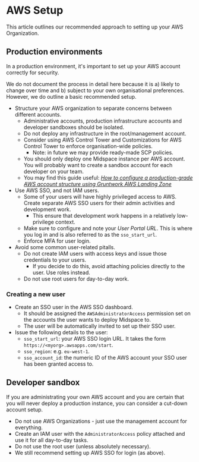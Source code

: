 # AWS Setup

This article outlines our recommended approach to setting up your AWS Organization.

## Production environments

In a production environment, it's important to set up your AWS account correctly for security.

We do not document the process in detail here because it is a) likely to change over time and b) subject to your own organisational preferences. However, we do outline a basic recommended setup.

- Structure your AWS organization to separate concerns between different accounts.
  - Administrative accounts, production infrastructure accounts and developer sandboxes should be isolated.
  - Do not deploy any infrastructure in the root/management account.
  - Consider using AWS Control Tower and Customizations for AWS Control Tower to enforce organisation-wide policies.
    - Note: in future we may provide ready-made SCP policies.
  - You should only deploy one Midspace instance per AWS account. You will probably want to create a sandbox account for each developer on your team.
  - You may find this guide useful: _[How to configure a production-grade AWS account structure using Gruntwork AWS Landing Zone](https://gruntwork.io/guides/foundations/how-to-configure-production-grade-aws-account-structure/#what-is-an-aws-account-structure)_
- Use AWS SSO, and not IAM users.
  - Some of your users will have highly privileged access to AWS. Create separate AWS SSO users for their admin activities and development work.
    - This ensure that development work happens in a relatively low-privilege context.
  - Make sure to configure and note your _User Portal URL_. This is where you log in and is also referred to as the `sso_start_url`.
  - Enforce MFA for user login.
- Avoid some common user-related pitalls.
  - Do not create IAM users with access keys and issue those credentials to your users.
    - If you decide to do this, avoid attaching policies directly to the user. Use roles instead.
  - Do not use root users for day-to-day work.

### Creating a new user

- Create an SSO user in the AWS SSO dashboard.
  - It should be assigned the `AWSAdministratorAccess` permission set on the accounts the user wants to deploy Midspace to.
  - The user will be automatically invited to set up their SSO user.
- Issue the following details to the user:
  - `sso_start_url`: your AWS SSO login URL. It takes the form `https://<myorg>.awsapps.com/start`.
  - `sso_region`: e.g. `eu-west-1`.
  - `sso_account_id`: the numeric ID of the AWS account your SSO user has been granted access to.

## Developer sandbox

If you are administrating your own AWS account and you are certain that you will never deploy a production instance, you can consider a cut-down account setup.

- Do not use AWS Organizations - just use the management account for everything.
- Create an IAM user with the `AdministratorAccess` policy attached and use it for all day-to-day tasks.
- Do not use the root user (unless absolutely necessary).
- We still recommend setting up AWS SSO for login (as above).
